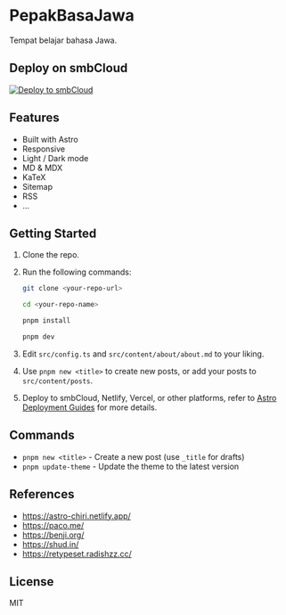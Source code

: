 # PepakBasaJawa

Tempat belajar bahasa Jawa.

## Deploy on smbCloud

[![Deploy to smbCloud](https://github.com/smbcloudXYZ/smbcloud-cli/blob/development/deploy.svg)](https://smbcloud.xyz)

## Features

- Built with Astro
- Responsive
- Light / Dark mode
- MD & MDX
- KaTeX
- Sitemap
- RSS
- ...

## Getting Started

1. Clone the repo.

2. Run the following commands:

   ```bash
   git clone <your-repo-url>

   cd <your-repo-name>

   pnpm install

   pnpm dev
   ```

3. Edit `src/config.ts` and `src/content/about/about.md` to your liking.

4. Use `pnpm new <title>` to create new posts, or add your posts to `src/content/posts`.

5. Deploy to smbCloud, Netlify, Vercel, or other platforms, refer to [Astro Deployment Guides](https://docs.astro.build/en/guides/deploy/) for more details.

## Commands

- `pnpm new <title>` - Create a new post (use `_title` for drafts)
- `pnpm update-theme` - Update the theme to the latest version

## References

- https://astro-chiri.netlify.app/
- https://paco.me/
- https://benji.org/
- https://shud.in/
- https://retypeset.radishzz.cc/

## License

MIT
